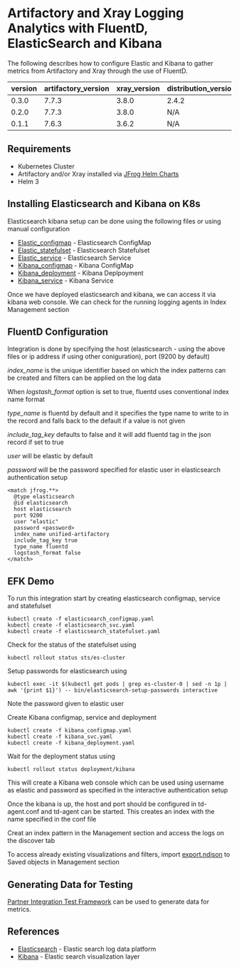 # Artifactory and Xray Logging Analytics with FluentD, ElasticSearch and Kibana

The following describes how to configure Elastic and Kibana to gather metrics from Artifactory and Xray through the use of FluentD.


| version | artifactory_version | xray_version | distribution_version      |
|---------|---------------------|--------------|---------------------------|
| 0.3.0   | 7.7.3               | 3.8.0        | 2.4.2                     |
| 0.2.0   | 7.7.3               | 3.8.0        | N/A                       |
| 0.1.1   | 7.6.3               | 3.6.2        | N/A                       |

## Requirements

* Kubernetes Cluster
* Artifactory and/or Xray installed via [JFrog Helm Charts](https://github.com/jfrog/charts)
* Helm 3

## Installing Elasticsearch and Kibana on K8s

Elasticsearch kibana setup can be done using the following files or using manual configuration

* [Elastic_configmap](https://github.com/jfrog/log-analytics/blob/master/elastic-fluentd-kibana/elasticsearch_configmap.yaml) - Elasticsearch ConfigMap
* [Elastic_statefulset](https://github.com/jfrog/log-analytics/blob/master/elastic-fluentd-kibana/elasticsearch_statefulset.yaml) - Elasticsearch Statefulset
* [Elastic_service](https://github.com/jfrog/log-analytics/blob/master/elastic-fluentd-kibana/elasticsearch_svc.yaml) - Elasticsearch Service
* [Kibana_configmap](https://github.com/jfrog/log-analytics/blob/master/elastic-fluentd-kibana/kibana_configmap.yaml) - Kibana ConfigMap
* [Kibana_deployment](https://github.com/jfrog/log-analytics/blob/master/elastic-fluentd-kibana/kibana_deployment.yaml) - Kibana Deplpoyment
* [Kibana_service](https://github.com/jfrog/log-analytics/blob/master/elastic-fluentd-kibana/kibana_svc.yaml) - Kibana Service

Once we have deployed elasticsearch and kibana, we can access it via kibana web console. We can check for the running logging agents in Index Management section

## FluentD Configuration

Integration is done by specifying the host (elasticsearch - using the above files or ip address if using other coniguration), port (9200 by default)

_index_name_ is the unique identifier based on which the index patterns can be created and filters can be applied on the log data

When _logstash_format_ option is set to true, fluentd uses conventional index name format

_type_name_ is fluentd by default and it specifies the type name to write to in the record and falls back to the default if a value is not given

_include_tag_key_ defaults to false and it will add fluentd tag in the json record if set to true

_user_ will be elastic by default

_password_ will be the password specified for elastic user in elasticsearch authentication setup

```
<match jfrog.**>
  @type elasticsearch
  @id elasticsearch
  host elasticsearch
  port 9200
  user "elastic"
  password <password>
  index_name unified-artifactory
  include_tag_key true
  type_name fluentd
  logstash_format false
</match>
```

## EFK Demo

To run this integration start by creating elasticsearch configmap, service and statefulset

``` 
kubectl create -f elasticsearch_configmap.yaml
kubectl create -f elasticsearch_svc.yaml
kubectl create -f elasticsearch_statefulset.yaml
```

Check for the status of the statefulset using

```
kubectl rollout status sts/es-cluster
```

Setup passwords for elasticsearch using

```
kubectl exec -it $(kubectl get pods | grep es-cluster-0 | sed -n 1p | awk '{print $1}') -- bin/elasticsearch-setup-passwords interactive
```
Note the password given to elastic user

Create Kibana configmap, service and deployment

```
kubectl create -f kibana_configmap.yaml
kubectl create -f kibana_svc.yaml
kubectl create -f kibana_deployment.yaml
```

Wait for the deployment status using

```
kubectl rollout status deployment/kibana
```

This will create a Kibana web console which can be used using username as elastic and password as specified in the interactive authentication setup

Once the kibana is up, the host and port should be configured in td-agent.conf and td-agent can be started. This creates an index with the name specified in the conf file

Creat an index pattern in the Management section and access the logs on the discover tab

To access already existing visualizations and filters, import [export.ndjson](https://github.com/jfrog/log-analytics/blob/master/elastic-fluentd-kibana/export.ndjson) to Saved objects in Management section

## Generating Data for Testing
[Partner Integration Test Framework](https://github.com/jfrog/partner-integration-tests) can be used to generate data for metrics.

## References
* [Elasticsearch](https://www.elastic.co/) - Elastic search log data platform
* [Kibana](https://www.elastic.co/kibana) - Elastic search visualization layer